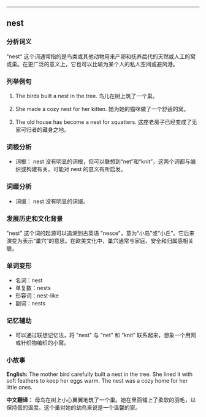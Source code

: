 
---------------
## nest
### 分析词义
"nest" 这个词通常指的是鸟类或其他动物用来产卵和抚养后代的天然或人工的窝或巢。在更广泛的意义上，它也可以比喻为某个人的私人空间或避风港。

### 列举例句
1. The birds built a nest in the tree.
   鸟儿在树上筑了一个巢。

2. She made a cozy nest for her kitten.
   她为她的猫咪做了一个舒适的窝。

3. The old house has become a nest for squatters.
   这座老房子已经变成了无家可归者的藏身之地。

### 词根分析
- 词根： nest 没有明显的词根，但可以联想到“net”和“knit”，这两个词都与编织或构建有关，可能对 nest 的意义有所启发。

### 词缀分析
- 词缀： nest 没有明显的词缀。

### 发展历史和文化背景
"nest" 这个词的起源可以追溯到古英语 "nesce"，意为“小岛”或“小丘”。它后来演变为表示“巢穴”的意思。在欧美文化中，巢穴通常与家庭、安全和归属感相关联。

### 单词变形
- 名词：nest
- 单复数：nests
- 形容词：nest-like
- 副词：nests

### 记忆辅助
- 可以通过联想记忆法，将 "nest" 与 “net” 和 “knit” 联系起来，想象一个用网或针织物编织的小窝。

### 小故事
**English:**
The mother bird carefully built a nest in the tree. She lined it with soft feathers to keep her eggs warm. The nest was a cozy home for her little ones.

**中文翻译：**
母鸟在树上小心翼翼地筑了一个巢。她在里面铺上了柔软的羽毛，以保持蛋的温度。这个巢对她的幼鸟来说是一个温馨的家。

